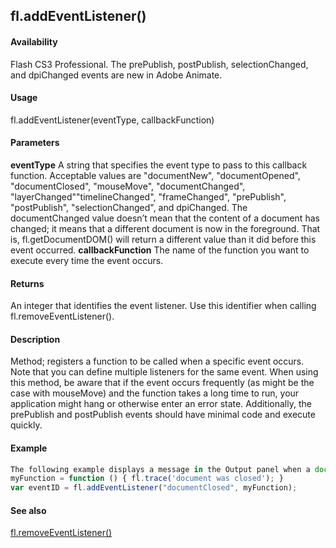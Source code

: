 ## fl.addEventListener()

#### Availability

Flash CS3 Professional. The prePublish, postPublish, selectionChanged, and dpiChanged events are new in Adobe Animate.

#### Usage

fl.addEventListener(eventType, callbackFunction)

#### Parameters

**eventType** A string that specifies the event type to pass to this callback function. Acceptable values are "documentNew", "documentOpened", "documentClosed", "mouseMove", "documentChanged", "layerChanged""timelineChanged", "frameChanged", "prePublish", "postPublish", "selectionChanged", and dpiChanged.
The documentChanged value doesn’t mean that the content of a document has changed; it means that a different document is now in the foreground. That is, fl.getDocumentDOM() will return a different value than it did before this event occurred.
**callbackFunction** The name of the function you want to execute every time the event occurs.

#### Returns

An integer that identifies the event listener. Use this identifier when calling fl.removeEventListener().

#### Description

Method; registers a function to be called when a specific event occurs. Note that you can define multiple listeners for the same event.
When using this method, be aware that if the event occurs frequently (as might be the case with mouseMove) and the function takes a long time to run, your application might hang or otherwise enter an error state. Additionally, the prePublish and postPublish events should have minimal code and execute quickly.

#### Example

```javascript
The following example displays a message in the Output panel when a document is closed:
myFunction = function () { fl.trace('document was closed'); }
var eventID = fl.addEventListener("documentClosed", myFunction);

```
#### See also

[fl.removeEventListener()](#!AdobeDocs/developers-animatesdk-docs/master/flash_object_(fl)/fl58.md)

